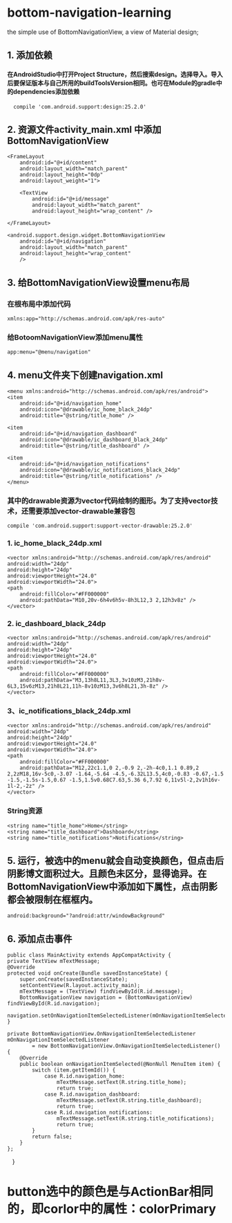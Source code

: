 # bottom-navigation-learning
the simple use of BottomNavigationView, a view of Material design; 

## 1. 添加依赖
#### 在AndroidStudio中打开Project Structure，然后搜索design。选择导入。导入后要保证版本与自己所用的buildToolsVersion相同。也可在Module的gradle中的dependencies添加依赖
      compile 'com.android.support:design:25.2.0'
     

## 2. 资源文件activity_main.xml 中添加BottomNavigationView
  <LinearLayout xmlns:android="http://schemas.android.com/apk/res/android"
    xmlns:app="http://schemas.android.com/apk/res-auto"
    android:layout_width="match_parent"
    android:layout_height="match_parent"
    android:orientation="vertical"
    >

    <FrameLayout
        android:id="@+id/content"
        android:layout_width="match_parent"
        android:layout_height="0dp"
        android:layout_weight="1">

        <TextView
            android:id="@+id/message"
            android:layout_width="match_parent"
            android:layout_height="wrap_content" />

    </FrameLayout>

    <android.support.design.widget.BottomNavigationView
        android:id="@+id/navigation"
        android:layout_width="match_parent"
        android:layout_height="wrap_content"
        />
</LinearLayout>

## 3. 给BottomNavigationView设置menu布局
### 在根布局中添加代码
    xmlns:app="http://schemas.android.com/apk/res-auto"
  
### 给BotoomNavigationView添加menu属性
    app:menu="@menu/navigation" 
## 4. menu文件夹下创建navigation.xml
    <menu xmlns:android="http://schemas.android.com/apk/res/android">
    <item
        android:id="@+id/navigation_home"
        android:icon="@drawable/ic_home_black_24dp"
        android:title="@string/title_home" />

    <item
        android:id="@+id/navigation_dashboard"
        android:icon="@drawable/ic_dashboard_black_24dp"
        android:title="@string/title_dashboard" />

    <item
        android:id="@+id/navigation_notifications"
        android:icon="@drawable/ic_notifications_black_24dp"
        android:title="@string/title_notifications" />
    </menu>
### 其中的drawable资源为vector代码绘制的图形。为了支持vector技术，还需要添加vector-drawable兼容包
    compile 'com.android.support:support-vector-drawable:25.2.0'
### 1.  ic_home_black_24dp.xml
    <vector xmlns:android="http://schemas.android.com/apk/res/android"
    android:width="24dp"
    android:height="24dp"
    android:viewportHeight="24.0"
    android:viewportWidth="24.0">
    <path
        android:fillColor="#FF000000"
        android:pathData="M10,20v-6h4v6h5v-8h3L12,3 2,12h3v8z" />
    </vector>
### 2. ic_dashboard_black_24dp
    <vector xmlns:android="http://schemas.android.com/apk/res/android"
    android:width="24dp"
    android:height="24dp"
    android:viewportHeight="24.0"
    android:viewportWidth="24.0">
    <path
        android:fillColor="#FF000000"
        android:pathData="M3,13h8L11,3L3,3v10zM3,21h8v-6L3,15v6zM13,21h8L21,11h-8v10zM13,3v6h8L21,3h-8z" />
    </vector>
### 3、ic_notifications_black_24dp.xml
    <vector xmlns:android="http://schemas.android.com/apk/res/android"
    android:width="24dp"
    android:height="24dp"
    android:viewportHeight="24.0"
    android:viewportWidth="24.0">
    <path
        android:fillColor="#FF000000"
        android:pathData="M12,22c1.1,0 2,-0.9 2,-2h-4c0,1.1 0.89,2 2,2zM18,16v-5c0,-3.07 -1.64,-5.64 -4.5,-6.32L13.5,4c0,-0.83 -0.67,-1.5 -1.5,-1.5s-1.5,0.67 -1.5,1.5v0.68C7.63,5.36 6,7.92 6,11v5l-2,2v1h16v-1l-2,-2z" />
    </vector>
### String资源
    <string name="title_home">Home</string>
    <string name="title_dashboard">Dashboard</string>
    <string name="title_notifications">Notifications</string>
##  5. 运行，被选中的menu就会自动变换颜色，但点击后阴影博文面积过大。且颜色未区分，显得诡异。在BottomNavigationView中添加如下属性，点击阴影都会被限制在框框内。
    android:background="?android:attr/windowBackground"

## 6. 添加点击事件
    public class MainActivity extends AppCompatActivity {
    private TextView mTextMessage;
    @Override
    protected void onCreate(Bundle savedInstanceState) {
        super.onCreate(savedInstanceState);
        setContentView(R.layout.activity_main);
        mTextMessage = (TextView) findViewById(R.id.message);
        BottomNavigationView navigation = (BottomNavigationView) findViewById(R.id.navigation);
        navigation.setOnNavigationItemSelectedListener(mOnNavigationItemSelectedListener);
    }

    private BottomNavigationView.OnNavigationItemSelectedListener mOnNavigationItemSelectedListener
            = new BottomNavigationView.OnNavigationItemSelectedListener() {
        @Override
        public boolean onNavigationItemSelected(@NonNull MenuItem item) {
            switch (item.getItemId()) {
                case R.id.navigation_home:
                    mTextMessage.setText(R.string.title_home);
                    return true;
                case R.id.navigation_dashboard:
                    mTextMessage.setText(R.string.title_dashboard);
                    return true;
                case R.id.navigation_notifications:
                    mTextMessage.setText(R.string.title_notifications);
                    return true;
            }
            return false;
        }
    };
    }
# button选中的颜色是与ActionBar相同的，即corlor中的属性：colorPrimary
